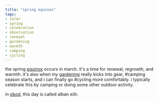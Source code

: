 ```yaml
---
title: "spring equinox"
tags:
- solar
- spring
- celebration
- observation
- renewal
- gardening
- warmth
- camping
- cycling
---
```


the spring [equinox](equinoxes.md) occurs in march. it's a time for renewal, regrowth, and warmth. it's also when my [gardening](garden.md) really kicks into gear, #camping season starts, and i can finally go #cycling more comfortably. i typically celebrate this by camping or doing some other outdoor activity.

in [obod](obod.md), this day is called alban eilir.